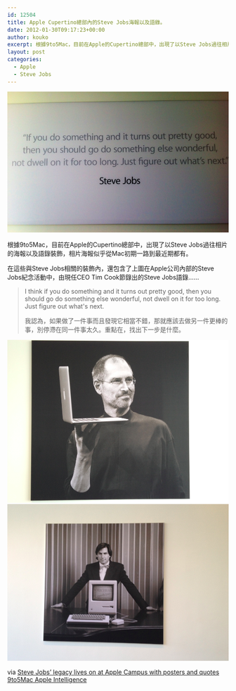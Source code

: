 ```yaml
---
id: 12504
title: Apple Cupertino總部內的Steve Jobs海報以及語錄。
date: 2012-01-30T09:17:23+00:00
author: kouko
excerpt: 根據9to5Mac，目前在Apple的Cupertino總部中，出現了以Steve Jobs過往相片的海報以及語錄裝飾，相片海報似乎從Mac初期一路到最近期都有。
layout: post
categories:
  - Apple
  - Steve Jobs
---
```

<img alt="Apple Cupertino poster and quote1" border="0" class="shadow_img" src="/img/2012-01-30-steve-jobs-legacy-lives-on-at-apple-campus-with-posters-and-quotes/Apple-Cupertino-poster-and-quote1.png" title="Apple-Cupertino-poster-and-quote1.png"  />

根據9to5Mac，目前在Apple的Cupertino總部中，出現了以Steve Jobs過往相片的海報以及語錄裝飾，相片海報似乎從Mac初期一路到最近期都有。

在這些與Steve Jobs相關的裝飾內，還包含了上圖在Apple公司內部的Steve Jobs紀念活動中，由現任CEO Tim Cook節錄出的Steve Jobs語錄&hellip;&hellip;


> I think if you do something and it turns out pretty good, then you should go do something else wonderful, not dwell on it for too long. Just figure out what's next.
>
> 我認為，如果做了一件事而且發現它相當不錯，那就應該去做另一件更棒的事，別停滯在同一件事太久。重點在，找出下一步是什麼。

<img alt="Apple Cupertino poster and quote3" border="0" class="shadow_img" src="/img/2012-01-30-steve-jobs-legacy-lives-on-at-apple-campus-with-posters-and-quotes/Apple-Cupertino-poster-and-quote3.png" title="Apple-Cupertino-poster-and-quote3.png" />

<img alt="Apple Cupertino poster and quote2" border="0" class="shadow_img" src="/img/2012-01-30-steve-jobs-legacy-lives-on-at-apple-campus-with-posters-and-quotes/Apple-Cupertino-poster-and-quote2.png" title="Apple-Cupertino-poster-and-quote2.png"  />

via&nbsp;[Steve Jobs&rsquo; legacy lives on at Apple Campus with posters and quotes  9to5Mac  Apple Intelligence](http://9to5mac.com/2012/01/29/steve-jobs-legacy-lives-on-at-apple-campus-with-posters-and-quotes/?utm_source=feedburner&utm_medium=feed&utm_campaign=Feed%3A+9To5Mac-MacAllDay+%289+to+5+Mac+-+Apple+Intelligence%29&utm_content=Google+Reader)
